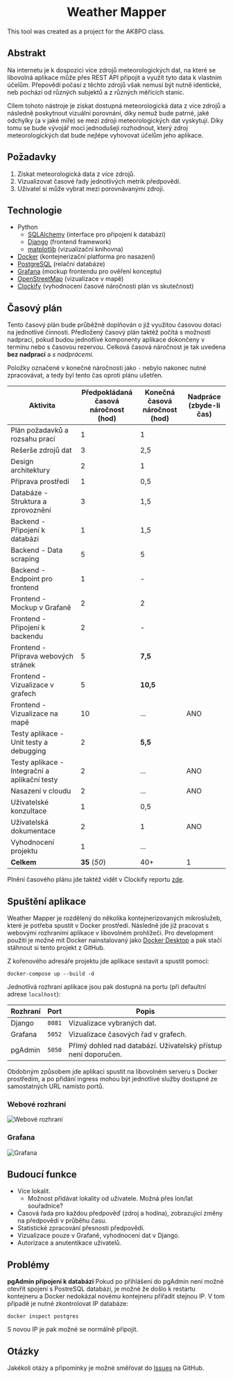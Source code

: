 <div align="center">

# Weather Mapper
</div>

This tool was created as a project for the AK8PO class.

## Abstrakt

Na internetu je k dospozici více zdrojů meteorologických dat, na které se libovolná aplikace může přes REST API připojit
a využít tyto data k vlastním účelům. Přepovědi počasí z těchto zdrojů však nemusí být nutně identické, neb pochází od
různých subjektů a z různých měřících stanic.

Cílem tohoto nástroje je získat dostupná meteorologická data z více zdrojů a následně poskytnout vizuální porovnání,
díky nemuž bude patrné, jaké odchylky (a v jaké míře) se mezi zdroji meteorologických dat vyskytují. Díky tomu se bude
vývojář moci jednodušeji rozhodnout, který zdroj meteorologických dat bude nejlépe vyhovovat účelům jeho aplikace.

## Požadavky

1. Získat meteorologická data z více zdrojů.
2. Vizualizovat časové řady jednotlivých metrik předpovědí.
3. Uživatel si může vybrat mezi porovnávanými zdroji.

## Technologie

* Python
  * [SQLAlchemy](https://www.sqlalchemy.org/) (interface pro připojení k databázi)
  * [Django](https://www.djangoproject.com/) (frontend framework)
  * [matplotlib](https://matplotlib.org/) (vizualizační knihovna)
* [Docker](https://www.docker.com/) (kontejnerizační platforma pro nasazení)
* [PostgreSQL](https://www.postgresql.org/) (relační databáze)
* [Grafana](https://grafana.com/) (mockup frontendu pro ověření konceptu)
* [OpenStreetMap](https://www.openstreetmap.org/) (vizualizace v mapě)
* [Clockify](https://app.clockify.me/) (vyhodnocení časové náročnosti plán vs skutečnost)

## Časový plán

Tento časový plán bude průběžně doplňován o již využitou časovou dotaci na jednotlivé činnosti. Předložený časový plán 
taktéž počítá s možností nadprací, pokud budou jednotlivé komponenty aplikace dokončeny v termínu nebo s časovou rezervou.
Celková časová náročnost je tak uvedena **bez nadprací** a _s nadprácemi_.

Položky označené v konečné náročnosti jako `-` nebylo nakonec nutné zpracovávat, a tedy byl tento čas oproti plánu
ušetřen.

| Aktivita | Předpokládaná<br>časová náročnost<br>(hod) | Konečná<br>časová náročnost<br>(hod) | Nadpráce<br>(zbyde-li čas) |
|----------|--------------------------------------------|--------------------------------------|---------------------------|
| Plán požadavků a rozsahu prací | 1 | 1 |
| Rešerše zdrojů dat | 3 | 2,5 |
| Design architektury | 2 | 1 |
| Příprava prostředí | 1 | 0,5 |
| Databáze - Struktura a zprovoznění | 3 | 1,5 |
| Backend - Připojení k databázi | 1 | 1,5 |
| Backend - Data scraping | 5 | 5 |
| Backend - Endpoint pro frontend | 1 | - |
| Frontend - Mockup v Grafaně | 2 | 2 |
| Frontend - Připojení k backendu | 2 | - |
| Frontend - Příprava webových stránek | 5 | **7,5** |
| Frontend - Vizualizace v grafech | 5 | **10,5** |
| Frontend - Vizualizace na mapě | 10 | ... | ANO
| Testy aplikace - Unit testy a debugging | 2 | **5,5** |
| Testy aplikace - Integrační a aplikační testy | 2 | ... | ANO
| Nasazení v cloudu | 2 | ... | ANO
| Uživatelské konzultace | 1 | 0,5 |
| Uživatelská dokumentace | 2 | 1 | ANO
| Vyhodnocení projektu | 1 | ... |
| **Celkem** | **35** (_50_) | 40+ | 1

Plnění časového plánu jde taktéž vidět v Clockify reportu [zde](doc/report.pdf).

## Spuštění aplikace

Weather Mapper je rozdělený do několika kontejnerizovaných mikroslužeb, které je potřeba spustit v Docker prostředí.
Následně jde již pracovat s webovými rozhraními aplikace v libovolném prohlížeči. Pro development použití je možné
mít Docker nainstalovaný jako [Docker Desktop](https://www.docker.com/products/docker-desktop/) a pak stačí stáhnout si
tento projekt z GitHub.

Z kořenového adresáře projektu jde aplikace sestavit a spustit pomocí:

```
docker-compose up --build -d
```

Jednotlivá rozhraní aplikace jsou pak dostupná na portu (při defaultní adrese `localhost`):

| Rozhraní | Port | Popis |
|----------|------|-------|
| Django   | `8081` | Vizualizace vybraných dat.
| Grafana  | `5052` | Vizualizace časových řad v grafech.
| pgAdmin  | `5050` | Přímý dohled nad databází. Uživatelský přístup není doporučen.

Obdobným způsobem jde aplikaci spustit na libovolném serveru s Docker prostředím, a po přidání ingress mohou být
jednotlivé služby dostupné ze samostatných URL namísto portů.

### Webové rozhraní

![](doc/web.png "Webové rozhraní")

### Grafana

![](doc/grafana.png "Grafana")

## Budoucí funkce

* Více lokalit.
  * Možnost přidávat lokality od uživatele. Možná přes lon/lat souřadnice? 
* Časová řada pro každou předpověď (zdroj a hodina), zobrazující změny na předpovědi v průběhu času.
* Statistické zpracování přesnosti předpovědí.
* Vizualizace pouze v Grafaně, vyhodnocení dat v Django.
* Autorizace a anutentikace uživatelů.

## Problémy

**pgAdmin připojení k databázi**
Pokud po přihlášení do pgAdmin není možné otevřít spojení s PostreSQL databází, je možné že došlo k restartu kontejneru
a Docker nedokázal novému kontejneru přiřadit stejnou IP. V tom případě je nutné zkontrolovat IP databáze:

```
docker inspect postgres
```

S novou IP je pak možné se normálně připojit.

## Otázky

Jakékoli otázy a připomínky je možné směřovat do [Issues](https://github.com/red-kangaroo/ak8po_proj/issues) na GitHub.
